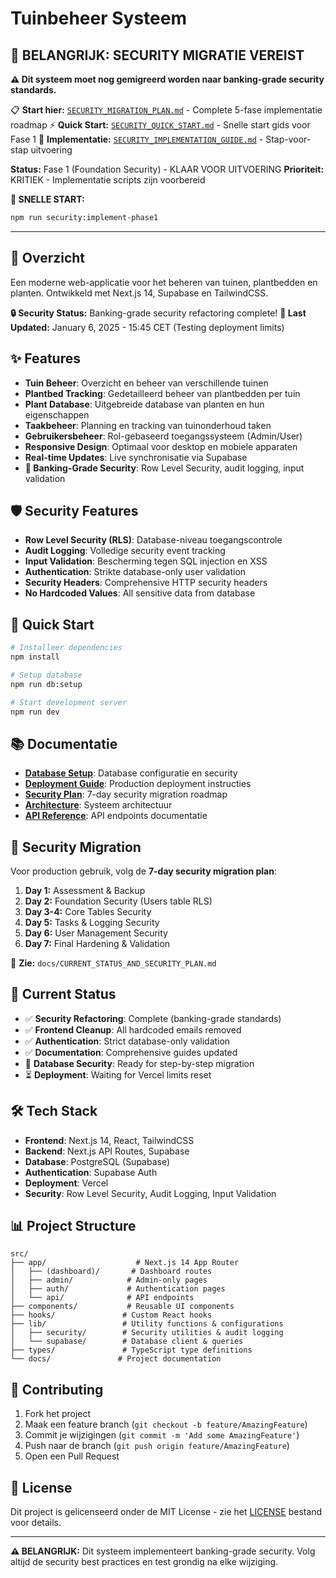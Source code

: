 # Tuinbeheer Systeem

## 🚨 **BELANGRIJK: SECURITY MIGRATIE VEREIST**

**⚠️ Dit systeem moet nog gemigreerd worden naar banking-grade security standards.**

📋 **Start hier:** [`SECURITY_MIGRATION_PLAN.md`](SECURITY_MIGRATION_PLAN.md) - Complete 5-fase implementatie roadmap
⚡ **Quick Start:** [`SECURITY_QUICK_START.md`](SECURITY_QUICK_START.md) - Snelle start gids voor Fase 1
🔧 **Implementatie:** [`SECURITY_IMPLEMENTATION_GUIDE.md`](SECURITY_IMPLEMENTATION_GUIDE.md) - Stap-voor-stap uitvoering

**Status:** Fase 1 (Foundation Security) - KLAAR VOOR UITVOERING
**Prioriteit:** KRITIEK - Implementatie scripts zijn voorbereid

**🚀 SNELLE START:**
```bash
npm run security:implement-phase1
```

---

## 🌱 Overzicht

Een moderne web-applicatie voor het beheren van tuinen, plantbedden en planten. Ontwikkeld met Next.js 14, Supabase en TailwindCSS.

**🔒 Security Status:** Banking-grade security refactoring complete!
**📅 Last Updated:** January 6, 2025 - 15:45 CET (Testing deployment limits)

## ✨ Features

- **Tuin Beheer**: Overzicht en beheer van verschillende tuinen
- **Plantbed Tracking**: Gedetailleerd beheer van plantbedden per tuin  
- **Plant Database**: Uitgebreide database van planten en hun eigenschappen
- **Taakbeheer**: Planning en tracking van tuinonderhoud taken
- **Gebruikersbeheer**: Rol-gebaseerd toegangssysteem (Admin/User)
- **Responsive Design**: Optimaal voor desktop en mobiele apparaten
- **Real-time Updates**: Live synchronisatie via Supabase
- **🔐 Banking-Grade Security**: Row Level Security, audit logging, input validation

## 🛡️ Security Features

- **Row Level Security (RLS)**: Database-niveau toegangscontrole
- **Audit Logging**: Volledige security event tracking  
- **Input Validation**: Bescherming tegen SQL injection en XSS
- **Authentication**: Strikte database-only user validation
- **Security Headers**: Comprehensive HTTP security headers
- **No Hardcoded Values**: All sensitive data from database

## 🚀 Quick Start

```bash
# Installeer dependencies
npm install

# Setup database
npm run db:setup

# Start development server
npm run dev
```

## 📚 Documentatie

- **[Database Setup](docs/database-setup.md)**: Database configuratie en security
- **[Deployment Guide](docs/deployment.md)**: Production deployment instructies
- **[Security Plan](docs/CURRENT_STATUS_AND_SECURITY_PLAN.md)**: 7-day security migration roadmap
- **[Architecture](docs/architecture.md)**: Systeem architectuur
- **[API Reference](docs/api-reference.md)**: API endpoints documentatie

## 🔐 Security Migration

Voor production gebruik, volg de **7-day security migration plan**:

1. **Day 1:** Assessment & Backup
2. **Day 2:** Foundation Security (Users table RLS)  
3. **Day 3-4:** Core Tables Security
4. **Day 5:** Tasks & Logging Security
5. **Day 6:** User Management Security
6. **Day 7:** Final Hardening & Validation

📖 **Zie:** `docs/CURRENT_STATUS_AND_SECURITY_PLAN.md`

## 🎯 Current Status

- ✅ **Security Refactoring**: Complete (banking-grade standards)
- ✅ **Frontend Cleanup**: All hardcoded emails removed
- ✅ **Authentication**: Strict database-only validation
- ✅ **Documentation**: Comprehensive guides updated
- 🚧 **Database Security**: Ready for step-by-step migration
- ⏳ **Deployment**: Waiting for Vercel limits reset

## 🛠️ Tech Stack

- **Frontend**: Next.js 14, React, TailwindCSS
- **Backend**: Next.js API Routes, Supabase
- **Database**: PostgreSQL (Supabase)
- **Authentication**: Supabase Auth
- **Deployment**: Vercel
- **Security**: Row Level Security, Audit Logging, Input Validation

## 📊 Project Structure

```
src/
├── app/                    # Next.js 14 App Router
│   ├── (dashboard)/       # Dashboard routes
│   ├── admin/            # Admin-only pages
│   ├── auth/             # Authentication pages
│   └── api/              # API endpoints
├── components/           # Reusable UI components
├── hooks/               # Custom React hooks
├── lib/                 # Utility functions & configurations
│   ├── security/        # Security utilities & audit logging
│   └── supabase/        # Database client & queries
├── types/               # TypeScript type definitions
└── docs/               # Project documentation
```

## 🤝 Contributing

1. Fork het project
2. Maak een feature branch (`git checkout -b feature/AmazingFeature`)
3. Commit je wijzigingen (`git commit -m 'Add some AmazingFeature'`)
4. Push naar de branch (`git push origin feature/AmazingFeature`)
5. Open een Pull Request

## 📄 License

Dit project is gelicenseerd onder de MIT License - zie het [LICENSE](LICENSE) bestand voor details.

---

**⚠️ BELANGRIJK:** Dit systeem implementeert banking-grade security. Volg altijd de security best practices en test grondig na elke wijziging.
